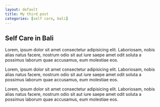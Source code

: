 ```yaml
---
layout: default
title: My third post
categories: [self care, bali]
---
```


## Self Care in Bali

Lorem, ipsum dolor sit amet consectetur adipisicing elit. Laboriosam, nobis alias natus facere, nostrum odio sit aut iure saepe amet odit soluta a possimus laborum quae accusamus, eum molestiae eos.

Lorem, ipsum dolor sit amet consectetur adipisicing elit. Laboriosam, nobis alias natus facere, nostrum odio sit aut iure saepe amet odit soluta a possimus laborum quae accusamus, eum molestiae eos.

Lorem, ipsum dolor sit amet consectetur adipisicing elit. Laboriosam, nobis alias natus facere, nostrum odio sit aut iure saepe amet odit soluta a possimus laborum quae accusamus, eum molestiae eos.
